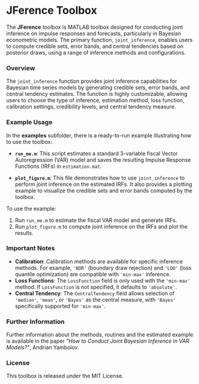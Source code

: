 # JFerence Toolbox

The **JFerence** toolbox is MATLAB toolbox designed for conducting joint inference on impulse responses and forecasts, particularly in Bayesian econometric models. The primary function, `joint_inference`, enables users to compute credible sets, error bands, and central tendencies based on posterior draws, using a range of inference methods and configurations.

### Overview

The `joint_inference` function provides joint inference capabilities for Bayesian time series models by generating credible sets, error bands, and central tendency estimates. The function is highly customizable, allowing users to choose the type of inference, estimation method, loss function, calibration settings, credibility levels, and central tendency measure.

### Example Usage

In the **examples** subfolder, there is a ready-to-run example illustrating how to use the toolbox:

- **`run_me.m`**: This script estimates a standard 3-variable fiscal Vector Autoregression (VAR) model and saves the resulting Impulse Response Functions (IRFs) in `estimation.mat`.

- **`plot_figure.m`**: This file demonstrates how to use `joint_inference` to perform joint inference on the estimated IRFs. It also provides a plotting example to visualize the credible sets and error bands computed by the toolbox.

To use the example:

1. Run `run_me.m` to estimate the fiscal VAR model and generate IRFs.
2. Run `plot_figure.m` to compute joint inference on the IRFs and plot the results.

### Important Notes

- **Calibration**: Calibration methods are available for specific inference methods. For example, `'BDR'` (boundary draw rejection) and `'LQO'` (loss quantile optimization) are compatible with `'min-max'` inference.
- **Loss Functions**: The `LossFunction` field is only used with the `'min-max'` method. If `LossFunction` is not specified, it defaults to `'absolute'`.
- **Central Tendency**: The `CentralTendency` field allows selection of `'median'`, `'mean'`, or `'Bayes'` as the central measure, with `'Bayes'` specifically supported for `'min-max'`.

### Further Information

Further information about the methods, routines and the estimated example is available in the paper *"How to Conduct Joint Bayesian Inference in VAR Models?"*, Andrian Yambolov. 

### License

This toolbox is released under the MIT License.
